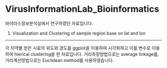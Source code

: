 VirusInformationLab_Bioinformatics
====================================

바이러스정보분석실에서 연구하였던 자료입니다.

1. Visualization and Clustering of sample region base on lat and lon
--------------------------------------------------------------------

각 지역별 얻은 시료의 위도와 경도를 ggplot을 이용하여 시각화하고 이를 변수로 이용하여 hierical clustering을 한 자료입니다. 거리측정방법으로는 average linkage를, 거리계산방법으로는 Euclidean method를 사용하였습니다.

